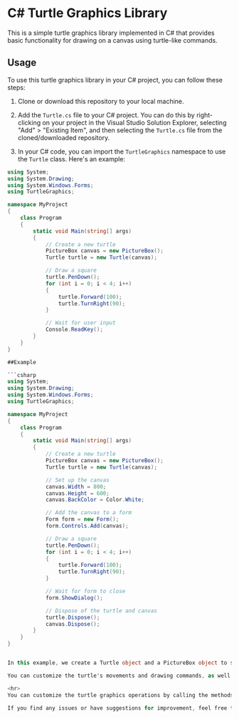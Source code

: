 # C# Turtle Graphics Library

This is a simple turtle graphics library implemented in C# that provides basic functionality for drawing on a canvas using turtle-like commands.

## Usage

To use this turtle graphics library in your C# project, you can follow these steps:

1. Clone or download this repository to your local machine.

2. Add the `Turtle.cs` file to your C# project. You can do this by right-clicking on your project in the Visual Studio Solution Explorer, selecting "Add" > "Existing Item", and then selecting the `Turtle.cs` file from the cloned/downloaded repository.

3. In your C# code, you can import the `TurtleGraphics` namespace to use the `Turtle` class. Here's an example:

```csharp
using System;
using System.Drawing;
using System.Windows.Forms;
using TurtleGraphics;

namespace MyProject
{
    class Program
    {
        static void Main(string[] args)
        {
            // Create a new turtle
            PictureBox canvas = new PictureBox();
            Turtle turtle = new Turtle(canvas);

            // Draw a square
            turtle.PenDown();
            for (int i = 0; i < 4; i++)
            {
                turtle.Forward(100);
                turtle.TurnRight(90);
            }

            // Wait for user input
            Console.ReadKey();
        }
    }
}

##Example

```csharp
using System;
using System.Drawing;
using System.Windows.Forms;
using TurtleGraphics;

namespace MyProject
{
    class Program
    {
        static void Main(string[] args)
        {
            // Create a new turtle
            PictureBox canvas = new PictureBox();
            Turtle turtle = new Turtle(canvas);

            // Set up the canvas
            canvas.Width = 800;
            canvas.Height = 600;
            canvas.BackColor = Color.White;

            // Add the canvas to a form
            Form form = new Form();
            form.Controls.Add(canvas);

            // Draw a square
            turtle.PenDown();
            for (int i = 0; i < 4; i++)
            {
                turtle.Forward(100);
                turtle.TurnRight(90);
            }

            // Wait for form to close
            form.ShowDialog();

            // Dispose of the turtle and canvas
            turtle.Dispose();
            canvas.Dispose();
        }
    }
}


In this example, we create a Turtle object and a PictureBox object to serve as the canvas for drawing. We then set up the canvas by specifying its size and background color, and add it to a Form object. We use the PenDown() method to lower the turtle's pen to the canvas, and then use the Forward() and TurnRight() methods to draw a square. Finally, we use form.ShowDialog() to display the form with the canvas, and wait for the form to close before disposing of the turtle and canvas objects.

You can customize the turtle's movements and drawing commands, as well as the canvas size, background color, and other settings, to create your own graphical designs using the C# Turtle Graphics Library.

<hr>
You can customize the turtle graphics operations by calling the methods of the Turtle class, such as Forward, TurnLeft, TurnRight, PenUp, PenDown, and Clear, to create your own graphics designs.

If you find any issues or have suggestions for improvement, feel free to open an issue or submit a pull request. Contributions are welcome!
